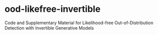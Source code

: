 # ood-likefree-invertible
Code and Supplementary Material for Likelihood-free Out-of-Distribution Detection with Invertible Generative Models 
